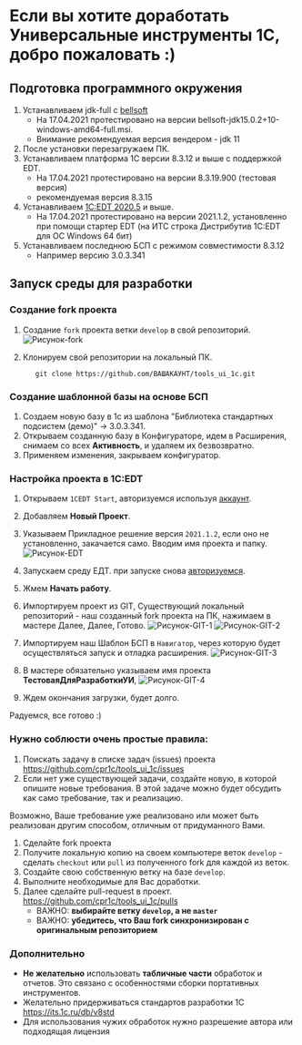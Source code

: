 # Если вы хотите доработать Универсальные инструменты 1С, добро пожаловать :)

## Подготовка программного окружения

1. Устанавливаем jdk-full с [bellsoft](https://bell-sw.com/pages/downloads/) 
   * На 17.04.2021 протестировано на версии bellsoft-jdk15.0.2+10-windows-amd64-full.msi.
   * Внимание рекомендуемая версия вендером - jdk 11
1. После установки перезагружаем ПК. 
1. Устанавливаем платформа 1С версии 8.3.12 и выше с поддержкой EDT.
   * На 17.04.2021 протестировано на версии 8.3.19.900 (тестовая версия)
   * рекомендуемая версия 8.3.15
1. Устанавливаем [1С:EDT 2020.5](https://edt.1c.ru/docs/new/download.php) и выше.
   * На 17.04.2021 протестировано на версии 2021.1.2, установленно при помощи стартер EDT (на ИТС строка Дистрибутив 1C:EDT для ОС Windows 64 бит)
1. Устанавливаем последнюю БСП с режимом совместимости 8.3.12
      * Например версию 3.0.3.341 

## Запуск среды для разработки

### Создание fork проекта

1. Создание `fork` проекта ветки `develop` в свой репозиторий.
   ![Рисунок-fork](fork-create.png)

1. Клонируем свой репозитории на локальный ПК.

   ```
      git clone https://github.com/ВАШАКАУНТ/tools_ui_1c.git
   ```
### Создание шаблонной базы на основе БСП

1. Создаем новую базу в 1с из шаблона "Библиотека стандартных подсистем (демо)" -> 3.0.3.341.
1. Открываем созданную базу в Конфигураторе, идем в Расширения, снимаем со всех **Активность**, и удаляем их безвозвратно.
1. Применяем изменения, закрываем конфигуратор. 

### Настройка проекта в 1С:EDT

1. Открываем `1CEDT Start`, авторизуемся используя [аккаунт]( https://developer.1c.ru/).
1. Добавляем **Новый Проект**.
1. Указываем Прикладное решение версия `2021.1.2`, если оно не установленно, закачается само.
    Вводим имя проекта и папку.
   ![Рисунок-EDT](EDT-create.png)

1. Запускаем среду ЕДТ. при запуске снова [авторизуемся]( https://developer.1c.ru/).
1. Жмем **Начать работу**.
1. Импортируем проект из GIT, Существующий локальный репозиторий - наш созданный fork проекта на ПК, нажимаем в мастере Далее, Далее, Готово.
   ![Рисунок-GIT-1](EDT-Add-GIT-1.png) 
   ![Рисунок-GIT-2](EDT-Add-GIT-2.png)

1. Импортируем наш Шаблон БСП в `Навигатор`, через которую будет осуществляться запуск и отладка расширения.
   ![Рисунок-GIT-3](EDT-Add-GIT-3.png)


1. В мастере обязательно указываем имя проекта **ТестоваяДляРазработкиУИ**,
![Рисунок-GIT-4](EDT-Add-GIT-4.png)

1. Ждем окончания загрузки, будет долго. 

Радуемся, все готово :)

### Нужно соблюсти очень простые правила:

1. Поискать задачу в списке задач (issues) проекта https://github.com/cpr1c/tools_ui_1c/issues
2. Если нет уже существующей задачи, создайте новую, в которой опишите новые требования. В этой задаче можно будет обсудить как само требование, так и реализацию.

Возможно, Ваше требование уже реализовано или может быть реализован другим способом, отличным от придуманного Вами.

1. Сделайте fork проекта
1. Получите локальную копию на своем компьютере веток `develop` - сделать `checkout` или `pull` из полученного fork для каждой из веток.
1. Создайте свою собственную ветку на базе `develop`.
1. Выполните необходимые для Вас доработки.
1. Далее сделайте pull-request в проект. https://github.com/cpr1c/tools_ui_1c/pulls
   - ВАЖНО: **выбирайте ветку `develop`, а не `master`**
   - ВАЖНО: **убедитесь, что Ваш fork синхронизирован с оригинальным репозиторием**

### Дополнительно
- **Не желательно** использовать **табличные части** обработок и отчетов. Это связано с особенностями сборки портативных инструментов.  
- Желательно придерживаться стандартов разработки 1С https://its.1c.ru/db/v8std
- Для использования чужих обработок нужно разрешение автора или подходящая лицензия
